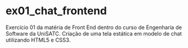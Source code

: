 # ex01_chat_frontend
Exercício 01 da matéria de Front End dentro do curso de Engenharia de Software da UniSATC.
Criação de uma tela estática em modelo de chat utilizando HTML5 e CSS3.
